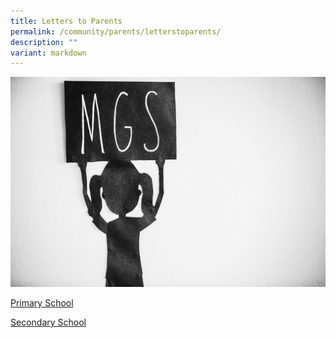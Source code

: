 ```yaml
---
title: Letters to Parents
permalink: /community/parents/letterstoparents/
description: ""
variant: markdown
---
```

![](/images/Highlights/letters-to-parents.jpg)

[Primary School](https://drive.google.com/drive/folders/14EsTEIcdeX6Ov2BGb6_8ogvqnG7N5sYT?usp=drive_link)

[Secondary School](https://drive.google.com/drive/folders/1jEZPzZJHm9k76GwyjZ23rI66BKdrQu7E?usp=sharing)